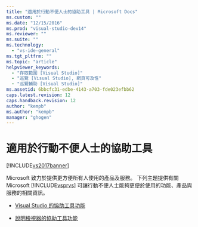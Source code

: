 ```yaml
---
title: "適用於行動不便人士的協助工具 | Microsoft Docs"
ms.custom: ""
ms.date: "12/15/2016"
ms.prod: "visual-studio-dev14"
ms.reviewer: ""
ms.suite: ""
ms.technology: 
  - "vs-ide-general"
ms.tgt_pltfrm: ""
ms.topic: "article"
helpviewer_keywords: 
  - "存取範圍 [Visual Studio]"
  - "巡覽 [Visual Studio], 網頁可及性"
  - "巡覽輔助 [Visual Studio]"
ms.assetid: 6bbcfc31-edbe-4143-a703-fde023efbb62
caps.latest.revision: 12
caps.handback.revision: 12
author: "kempb"
ms.author: "kempb"
manager: "ghogen"
---
```

# 適用於行動不便人士的協助工具
[!INCLUDE[vs2017banner](../../code-quality/includes/vs2017banner.md)]

Microsoft 致力於提供更方便所有人使用的產品及服務。  下列主題提供有關 Microsoft [!INCLUDE[vsprvs](../../code-quality/includes/vsprvs_md.md)] 可讓行動不便人士能夠更便於使用的功能、產品與服務的相關資訊。  
  
-   [Visual Studio 的協助工具功能](../../ide/reference/accessibility-features-of-visual-studio.md)  
  
-   [說明檢視器的協助工具功能](../../ide/accessibility-features-of-the-help-viewer.md)